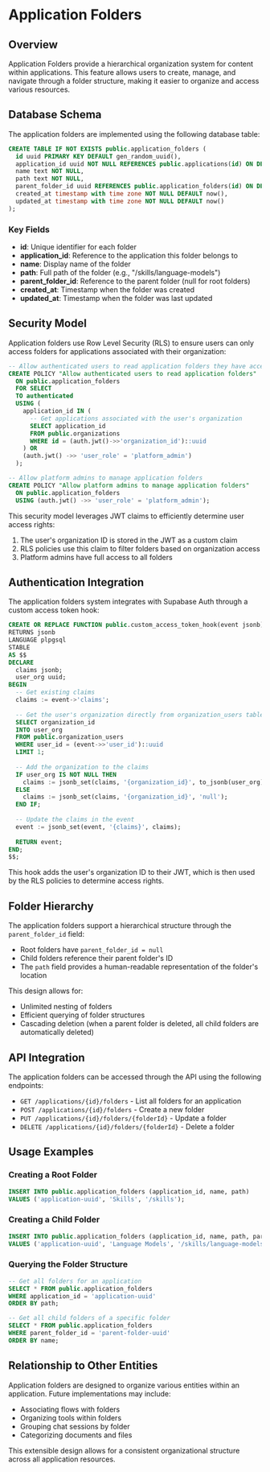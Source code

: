 # Application Folders

## Overview

Application Folders provide a hierarchical organization system for content within applications. This feature allows users to create, manage, and navigate through a folder structure, making it easier to organize and access various resources.

## Database Schema

The application folders are implemented using the following database table:

```sql
CREATE TABLE IF NOT EXISTS public.application_folders (
  id uuid PRIMARY KEY DEFAULT gen_random_uuid(),
  application_id uuid NOT NULL REFERENCES public.applications(id) ON DELETE CASCADE,
  name text NOT NULL,
  path text NOT NULL,
  parent_folder_id uuid REFERENCES public.application_folders(id) ON DELETE CASCADE,
  created_at timestamp with time zone NOT NULL DEFAULT now(),
  updated_at timestamp with time zone NOT NULL DEFAULT now()
);
```

### Key Fields

- **id**: Unique identifier for each folder
- **application_id**: Reference to the application this folder belongs to
- **name**: Display name of the folder
- **path**: Full path of the folder (e.g., "/skills/language-models")
- **parent_folder_id**: Reference to the parent folder (null for root folders)
- **created_at**: Timestamp when the folder was created
- **updated_at**: Timestamp when the folder was last updated

## Security Model

Application folders use Row Level Security (RLS) to ensure users can only access folders for applications associated with their organization:

```sql
-- Allow authenticated users to read application folders they have access to
CREATE POLICY "Allow authenticated users to read application folders"
  ON public.application_folders
  FOR SELECT
  TO authenticated
  USING (
    application_id IN (
      -- Get applications associated with the user's organization
      SELECT application_id 
      FROM public.organizations 
      WHERE id = (auth.jwt()->>'organization_id')::uuid
    ) OR
    (auth.jwt() ->> 'user_role' = 'platform_admin')
  );

-- Allow platform admins to manage application folders
CREATE POLICY "Allow platform admins to manage application folders"
  ON public.application_folders
  USING (auth.jwt() ->> 'user_role' = 'platform_admin');
```

This security model leverages JWT claims to efficiently determine user access rights:

1. The user's organization ID is stored in the JWT as a custom claim
2. RLS policies use this claim to filter folders based on organization access
3. Platform admins have full access to all folders

## Authentication Integration

The application folders system integrates with Supabase Auth through a custom access token hook:

```sql
CREATE OR REPLACE FUNCTION public.custom_access_token_hook(event jsonb)
RETURNS jsonb
LANGUAGE plpgsql
STABLE
AS $$
DECLARE
  claims jsonb;
  user_org uuid;
BEGIN
  -- Get existing claims
  claims := event->'claims';
  
  -- Get the user's organization directly from organization_users table
  SELECT organization_id 
  INTO user_org 
  FROM public.organization_users 
  WHERE user_id = (event->>'user_id')::uuid
  LIMIT 1;
  
  -- Add the organization to the claims
  IF user_org IS NOT NULL THEN
    claims := jsonb_set(claims, '{organization_id}', to_jsonb(user_org));
  ELSE
    claims := jsonb_set(claims, '{organization_id}', 'null');
  END IF;
  
  -- Update the claims in the event
  event := jsonb_set(event, '{claims}', claims);
  
  RETURN event;
END;
$$;
```

This hook adds the user's organization ID to their JWT, which is then used by the RLS policies to determine access rights.

## Folder Hierarchy

The application folders support a hierarchical structure through the `parent_folder_id` field:

- Root folders have `parent_folder_id = null`
- Child folders reference their parent folder's ID
- The `path` field provides a human-readable representation of the folder's location

This design allows for:
- Unlimited nesting of folders
- Efficient querying of folder structures
- Cascading deletion (when a parent folder is deleted, all child folders are automatically deleted)

## API Integration

The application folders can be accessed through the API using the following endpoints:

- `GET /applications/{id}/folders` - List all folders for an application
- `POST /applications/{id}/folders` - Create a new folder
- `PUT /applications/{id}/folders/{folderId}` - Update a folder
- `DELETE /applications/{id}/folders/{folderId}` - Delete a folder

## Usage Examples

### Creating a Root Folder

```sql
INSERT INTO public.application_folders (application_id, name, path)
VALUES ('application-uuid', 'Skills', '/skills');
```

### Creating a Child Folder

```sql
INSERT INTO public.application_folders (application_id, name, path, parent_folder_id)
VALUES ('application-uuid', 'Language Models', '/skills/language-models', 'parent-folder-uuid');
```

### Querying the Folder Structure

```sql
-- Get all folders for an application
SELECT * FROM public.application_folders
WHERE application_id = 'application-uuid'
ORDER BY path;

-- Get all child folders of a specific folder
SELECT * FROM public.application_folders
WHERE parent_folder_id = 'parent-folder-uuid'
ORDER BY name;
```

## Relationship to Other Entities

Application folders are designed to organize various entities within an application. Future implementations may include:

- Associating flows with folders
- Organizing tools within folders
- Grouping chat sessions by folder
- Categorizing documents and files

This extensible design allows for a consistent organizational structure across all application resources. 